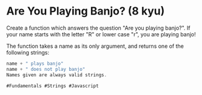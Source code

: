 # Are You Playing Banjo? (8 kyu)

Create a function which answers the question "Are you playing banjo?".
If your name starts with the letter "R" or lower case "r", you are playing banjo!

The function takes a name as its only argument, and returns one of the following strings:

```JavaScript 
name + " plays banjo" 
name + " does not play banjo"
Names given are always valid strings.

#Fundamentals #Strings #Javascript